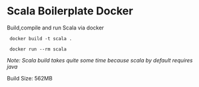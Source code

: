 # Scala Boilerplate Docker

Build,compile and run Scala via docker

```
 docker build -t scala .

 docker run --rm scala
```
*Note: Scala build takes quite some time because scala by default requires java*

Build Size: 562MB